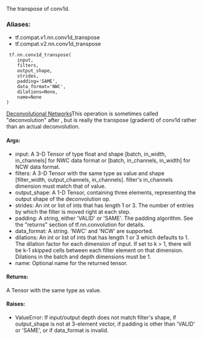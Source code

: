 The transpose of conv1d.
### Aliases:
- tf.compat.v1.nn.conv1d_transpose
- tf.compat.v2.nn.conv1d_transpose

```
 tf.nn.conv1d_transpose(
    input,
    filters,
    output_shape,
    strides,
    padding='SAME',
    data_format='NWC',
    dilations=None,
    name=None
)
```
[Deconvolutional Networks](https://www.matthewzeiler.com/mattzeiler/deconvolutionalnetworks.pdf)This operation is sometimes called "deconvolution" after , but is really the transpose (gradient) of conv1d rather than an actual deconvolution.

#### Args:
- input: A 3-D Tensor of type float and shape [batch, in_width, in_channels] for NWC data format or [batch, in_channels, in_width] for NCW data format.
- filters: A 3-D Tensor with the same type as value and shape [filter_width, output_channels, in_channels]. filter's in_channels dimension must match that of value.
- output_shape: A 1-D Tensor, containing three elements, representing the output shape of the deconvolution op.
- strides: An int or list of ints that has length 1 or 3. The number of entries by which the filter is moved right at each step.
- padding: A string, either 'VALID' or 'SAME'. The padding algorithm. See the "returns" section of tf.nn.convolution for details.
- data_format: A string. 'NWC' and 'NCW' are supported.
- dilations: An int or list of ints that has length 1 or 3 which defaults to 1. The dilation factor for each dimension of input. If set to k > 1, there will be k-1 skipped cells between each filter element on that dimension. Dilations in the batch and depth dimensions must be 1.
- name: Optional name for the returned tensor.
#### Returns:
A Tensor with the same type as value.
#### Raises:
- ValueError: If input/output depth does not match filter's shape, if output_shape is not at 3-element vector, if padding is other than 'VALID' or 'SAME', or if data_format is invalid.

